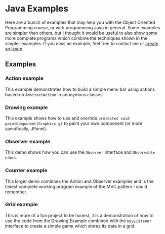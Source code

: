 Java Examples
=============

Here are a bunch of examples that may help you with the Object Oriented Programming course, or with programming Java in general. Some examples are simpler than others, but I thought it would be useful to also show some more complete programs which combine the techniques shown in the simpler examples. If you miss an example, feel free to contact me or [create an Issue](https://github.com/jelmervdl/java-examples/issues).

Examples
----------

### Action example ###
This example demonstrates how to build a simple menu bar using actions based on `AbstractAction` in anonymous classes.

### Drawing example ###
This example shows how to use and override `protected void paintComponent(Graphics g)` to paint your own component (or more specifically, JPanel).

### Observer example ###
This demo shows how you can use the `Observer` interface and `Observable` class.

### Counter example ###
This larger demo combines the Action and Observer examples and is the tiniest complete working program example of the MVC pattern I could remember.

### Grid example ###
This is more of a fun project to be honest, it is a demonstration of how to use the code from the Drawing Example combined with the `KeyListener` interface to create a simple game which stores its data in a grid.
